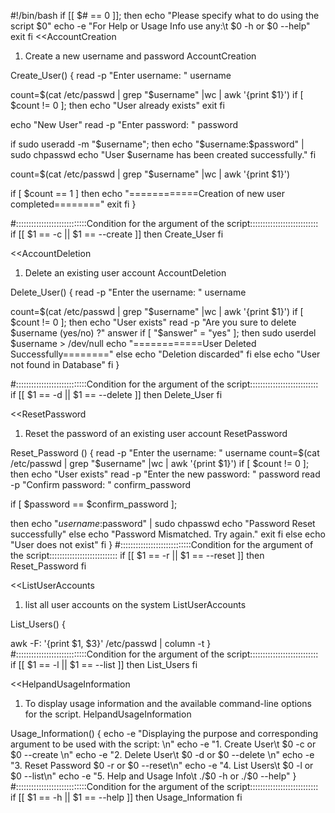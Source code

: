 #!/bin/bash
if [[ $# == 0 ]];
then
echo "Please specify what to do using the script $0"
echo -e "For Help or Usage Info use any:\t $0 -h or $0 --help"
exit
fi
<<AccountCreation
1. Create a new username and password
AccountCreation

Create_User() {
read -p "Enter username: " username

count=$(cat /etc/passwd | grep "$username" |wc | awk '{print $1}')
if [ $count != 0 ];
then
        echo "User already exists"
        exit
fi

echo "New User"
read -p "Enter password: " password

if sudo useradd -m "$username";
then
    echo "$username:$password" | sudo chpasswd
    echo "User $username has been created successfully."
fi

count=$(cat /etc/passwd | grep "$username" |wc | awk '{print $1}')

if [ $count == 1 ]
then
        echo "============Creation of new user completed========"
exit
fi
}

#::::::::::::::::::::::::::::Condition for the argument of the script:::::::::::::::::::::::::::
if [[ $1 == -c || $1 == --create ]]
then
        Create_User
fi


<<AccountDeletion
1. Delete an existing user account
AccountDeletion

Delete_User() {
read -p "Enter the username: " username

count=$(cat /etc/passwd | grep "$username" |wc | awk '{print $1}')
if [ $count != 0 ];
then
        echo "User exists"
        read -p  "Are you sure to delete $username (yes/no) ?" answer
if [ "$answer" = "yes" ];
then
        sudo userdel $username > /dev/null
        echo "============User Deleted Successfully========"
else
        echo "Deletion discarded"
fi
else
        echo "User not found in Database"
fi
}

#::::::::::::::::::::::::::::Condition for the argument of the script:::::::::::::::::::::::::::
if [[ $1 == -d || $1 == --delete ]]
then
        Delete_User
fi


<<ResetPassword
1. Reset the password of an existing user account
ResetPassword

Reset_Password () {
read -p "Enter the username: " username
count=$(cat /etc/passwd | grep "$username" |wc | awk '{print $1}')
if [ $count != 0 ];
then
        echo "User exists"
read -p "Enter the new password: " password
read -p "Confirm password: " confirm_password

if [ $password == $confirm_password ];

then
echo "$username:$password" | sudo chpasswd
echo "Password Reset successfully"
else
        echo "Password Mismatched. Try again."
        exit
fi
else
        echo "User does not exist"
fi
}
#::::::::::::::::::::::::::::Condition for the argument of the script:::::::::::::::::::::::::::
if [[ $1 == -r || $1 == --reset ]]
then
        Reset_Password
fi

<<ListUserAccounts
1. list all user accounts on the system
ListUserAccounts

List_Users() {

awk -F: '{print $1, $3}' /etc/passwd | column -t
}
#::::::::::::::::::::::::::::Condition for the argument of the script:::::::::::::::::::::::::::
if [[ $1 == -l || $1 == --list ]]
then
        List_Users
fi

<<HelpandUsageInformation
1. To display usage information and the available command-line options for the script.
HelpandUsageInformation

Usage_Information() {
        echo -e "Displaying the purpose and corresponding argument to be used with the script: \n"
        echo -e "1. Create User\t $0 -c or $0 --create \n" 
        echo -e "2. Delete User\t $0 -d or $0 --delete \n"
        echo -e "3. Reset Password  $0 -r or $0 --reset\n"
        echo -e "4. List Users\t $0 -l or $0 --list\n" 
        echo -e "5. Help and Usage Info\t ./$0 -h or ./$0 --help"
}
#::::::::::::::::::::::::::::Condition for the argument of the script:::::::::::::::::::::::::::
if [[ $1 == -h || $1 == --help ]]
then
        Usage_Information
fi

